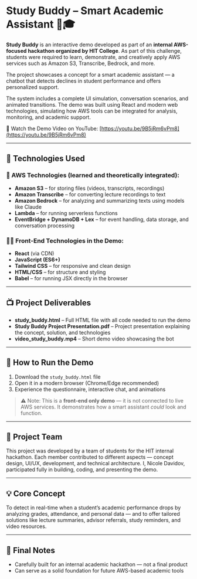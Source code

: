 # Study Buddy – Smart Academic Assistant 💬🎓

**Study Buddy** is an interactive demo developed as part of an **internal AWS-focused hackathon organized by HIT College**.
As part of this challenge, students were required to learn, demonstrate, and creatively apply AWS services such as Amazon S3, Transcribe, Bedrock, and more.

The project showcases a concept for a smart academic assistant — a chatbot that detects declines in student performance and offers personalized support.

The system includes a complete UI simulation, conversation scenarios, and animated transitions. The demo was built using React and modern web technologies, simulating how AWS tools can be integrated for analysis, monitoring, and academic support.

🎥 Watch the Demo Video on YouTube: [https://youtu.be/9B5jRm6vPm8](https://youtu.be/9B5jRm6vPm8)</sub>

---

## 🔧 Technologies Used

### 🧠 AWS Technologies (learned and theoretically integrated):
- **Amazon S3** – for storing files (videos, transcripts, recordings)
- **Amazon Transcribe** – for converting lecture recordings to text
- **Amazon Bedrock** – for analyzing and summarizing texts using models like Claude
- **Lambda** – for running serverless functions
- **EventBridge + DynamoDB + Lex** – for event handling, data storage, and conversation processing

### 👨‍💻 Front-End Technologies in the Demo:
- **React** (via CDN)
- **JavaScript (ES6+)**
- **Tailwind CSS** – for responsive and clean design
- **HTML/CSS** – for structure and styling
- **Babel** – for running JSX directly in the browser

---

## 📺 Project Deliverables
- **study_buddy.html** – Full HTML file with all code needed to run the demo
- **Study Buddy Project Presentation.pdf** – Project presentation explaining the concept, solution, and technologies
- **video_study_buddy.mp4** – Short demo video showcasing the bot

---

## 🚀 How to Run the Demo
1. Download the `study_buddy.html` file
2. Open it in a modern browser (Chrome/Edge recommended)
3. Experience the questionnaire, interactive chat, and animations

> ⚠️ Note: This is a **front-end only demo** — it is not connected to live AWS services. It demonstrates how a smart assistant *could* look and function.

---

## 👥 Project Team
This project was developed by a team of students for the HIT internal hackathon. Each member contributed to different aspects — concept design, UI/UX, development, and technical architecture. I, Nicole Davidov, participated fully in building, coding, and presenting the demo.

---

## 💡 Core Concept
To detect in real-time when a student’s academic performance drops by analyzing grades, attendance, and personal data — and to offer tailored solutions like lecture summaries, advisor referrals, study reminders, and video resources.

---

## 📌 Final Notes
- Carefully built for an internal academic hackathon — not a final product
- Can serve as a solid foundation for future AWS-based academic tools
